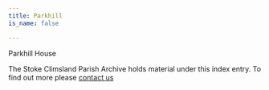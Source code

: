 ```yaml
---
title: Parkhill
is_name: false

---
```


Parkhill House


The Stoke Climsland Parish Archive holds material under this index entry. To find out more please [contact us](/contact/)
